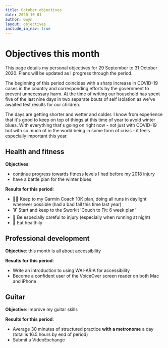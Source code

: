 ```yaml
---
title: October objectives
date: 2020-10-01
author: Gwyn
layout: objectives
include_in_nav: true
---
```


# Objectives this month

This page details my personal objectives for 29 September to 31 October 2020. Plans will be updated as I progress through the period. 

The beginning of this period coincides with a sharp increase in COVID-19 cases in the country and corresponding efforts by the government to prevent unnecessary harm. At the time of writing our household has spent five of the last nine days in two separate bouts of self isolation as we've awaited test results for our children. 

The days are getting shorter and wetter and colder. I know from experience that it's good to keep on top of things at this time of year to avoid winter blues.  With everything that's going on right now - not just with COVID-19 but with so much of in the world being in some form of crisis - it feels especially important this year. 

## Health and fitness

**Objectives**: 

* continue progress towards fitness levels I had before my 2018 injury
* have a battle plan for the winter blues

**Results for this period**: 

* 🏃🏽 ‍Keep to my Garmin Coach 10K plan, doing all runs in daylight wherever possible (had a bad fall this time last year)
* 🏋️‍ Start and keep to the Sworkit 'Couch to Fit: 6 week plan'
* 🤕 Be especially careful to injury (especially when running at night)
* 🥗 Eat healthily

## Professional development

**Objective**: this month is all about accessibility

**Results for this period**:

* Write an introduction to using WAI-ARIA for accessibility
* Become a confident user of the VoiceOver screen reader on both Mac and iPhone

## Guitar

**Objective**: Improve my guitar skills 

**Results for this period**: 
* Average 30 minutes of structured practice **with a metronome** a day (total is 16.5 hours by end of period)
* Submit a VideoExchange


